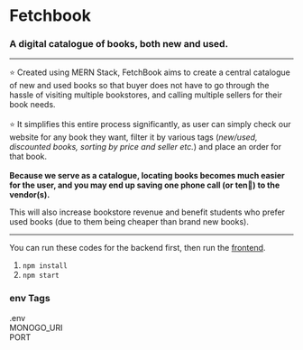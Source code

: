 # Fetchbook
### A digital catalogue of books, both new and used.<br>

---
⭐ Created using MERN Stack, FetchBook aims to create a central catalogue of new and used books so that buyer does not have to go through the hassle of visiting multiple bookstores, and calling multiple sellers for their book needs. <br><br>
⭐ It simplifies this entire process significantly, as user can simply check our website for any book they want, filter it by various tags (*new/used, discounted books, sorting by price and seller etc.*) and place an order for that book.<br><br>
**Because we serve as a catalogue, locating books becomes much easier for the user, and you may end up saving one phone call (or ten🤠) to the vendor(s).**<br>

This will also increase bookstore revenue and benefit students who prefer used books (due to them being cheaper than brand new books).

---
You can run these codes for the backend first, then run the [frontend](https://github.com/Aarya-S/fetchbook.git).
1. `npm install`
2. `npm start`


### env Tags
.env <br>
MONOGO_URI <br>
PORT <br>
